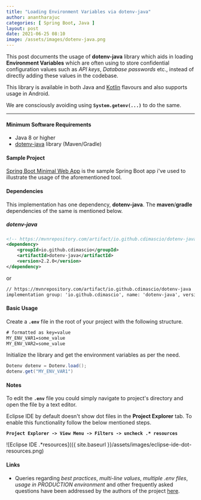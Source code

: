 ```yaml
---
title: "Loading Environment Variables via dotenv-java"
author: anantharajuc
categories: [ Spring Boot, Java ]
layout: post
date: 2021-06-25 08:10
image: /assets/images/dotenv-java.png
---
```


This post documents the usage of **dotenv-java** library which aids in loading **Environment Variables** which are often using to store confidential configuration values such as *API keys*, *Database passwords* etc., instead of directly adding these values in the codebase. 

This library is available in both Java and [Kotlin](https://github.com/cdimascio/dotenv-kotlin) flavours and also supports usage in Android. 

We are consciously avoiding using **`System.getenv(...)`** to do the same.

---

#### Minimum Software Requirements

- Java 8 or higher
- [dotenv-java](https://github.com/cdimascio/dotenv-java#install) library (Maven/Gradle)

#### Sample Project

[Spring Boot Minimal Web App](https://github.com/AnanthaRajuC/Spring-Boot-Minimal-Web-App) is the sample Spring Boot app i've used to illustrate the usage of the aforementioned tool.

#### Dependencies

This implementation has one dependency, **dotenv-java**. The **maven**/**gradle** dependencies of the same is mentioned below.

##### dotenv-java

~~~xml
<!-- https://mvnrepository.com/artifact/io.github.cdimascio/dotenv-java -->
<dependency>
    <groupId>io.github.cdimascio</groupId>
    <artifactId>dotenv-java</artifactId>
    <version>2.2.0</version>
</dependency>
~~~

or

~~~txt
// https://mvnrepository.com/artifact/io.github.cdimascio/dotenv-java
implementation group: 'io.github.cdimascio', name: 'dotenv-java', version: '2.2.0'
~~~

#### Basic Usage

Create a **`.env`** file in the root of your project with the following structure.

~~~txt
# formatted as key=value
MY_ENV_VAR1=some_value
MY_ENV_VAR2=some_value
~~~

Initialize the library and get the environment variables as per the need.

~~~java
Dotenv dotenv = Dotenv.load();
dotenv.get("MY_ENV_VAR1")
~~~

#### Notes

To edit the **`.env`** file you could simply navigate to project's directory and open the file by a text editor. 

Eclipse IDE by default doesn't show dot files in the **Project Explorer** tab. To enable this functionality follow the below mentioned steps.

**`Project Explorer -> View Menu -> Filters -> uncheck .* resources`**

![Eclipse IDE .*resources]({{ site.baseurl }}/assets/images/eclipse-ide-dot-resources.png)  

#### Links

- Queries regarding *best practices*, *multi-line values*, *multiple .env files*, *usage in PRODUCTION environment* and other frequently asked questions have been addressed by the authors of the project [here](https://github.com/cdimascio/dotenv-java#faq).
